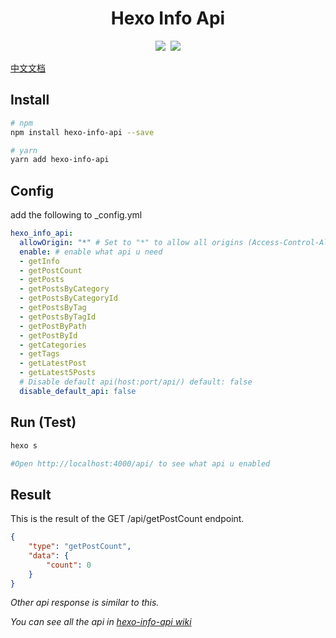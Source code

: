 <div align="center">
<h1>Hexo Info Api</h1>
<a href="https://www.npmjs.com/package/hexo-info-api"><img src="https://img.shields.io/npm/v/hexo-info-api"></a>&nbsp;
<a href="https://github.com/0ojixueseno0/hexo-info-api"><img src="https://img.shields.io/github/stars/0ojixueseno0/hexo-info-api?style=social"></a>
</div>

[中文文档](./README_zh.md)

## Install

```sh
# npm
npm install hexo-info-api --save

# yarn
yarn add hexo-info-api
```

## Config

add the following to _config.yml

```yaml
hexo_info_api:
  allowOrigin: "*" # Set to "*" to allow all origins (Access-Control-Allow-Origin)
  enable: # enable what api u need
  - getInfo
  - getPostCount
  - getPosts
  - getPostsByCategory
  - getPostsByCategoryId
  - getPostsByTag
  - getPostsByTagId
  - getPostByPath
  - getPostById
  - getCategories
  - getTags
  - getLatestPost
  - getLatest5Posts
  # Disable default api(host:port/api/) default: false
  disable_default_api: false 
```

## Run (Test)

```sh
hexo s

#Open http://localhost:4000/api/ to see what api u enabled
```

## Result

This is the result of the GET /api/getPostCount endpoint.

```json
{
    "type": "getPostCount",
    "data": {
        "count": 0
    }
}
```

*Other api response is similar to this.*

*You can see all the api in [hexo-info-api wiki](https://github.com/0ojixueseno0/hexo-info-api/wiki)*